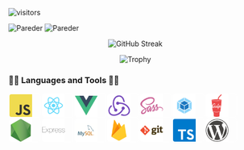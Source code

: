 ![visitors](https://visitor-badge.glitch.me/badge?page_id=pareder.pareder)

<div>
    <img align="center" valign="top" src="https://github-readme-stats.vercel.app/api?username=pareder&show_icons=true&include_all_commits=true&count_private=true&theme=react" alt="Pareder" />
    <img align="center" valign="top" src="https://github-readme-stats.vercel.app/api/top-langs/?username=pareder&layout=compact&theme=react" alt="Pareder" />
</div>

<p align="center">
    <img src="http://github-readme-streak-stats.herokuapp.com?user=pareder&theme=react&hide_border=true" alt="GitHub Streak"/>
</p>

<p align="center">
    <img src="https://github-profile-trophy.vercel.app/?username=pareder&theme=nord&column=5&margin-w=15&title=Commit,PullRequest,Repositories,Followers,Issues" alt="Trophy"/>
</p>

### 🔧🔨 Languages and Tools 🔧🔨

<img style="margin: 1px; padding-right:1rem; border:1px solid #fff; border-radius:5px;" align="left" alt="JavaScript" width="45px" src="https://raw.githubusercontent.com/github/explore/80688e429a7d4ef2fca1e82350fe8e3517d3494d/topics/javascript/javascript.png" />

<img style="margin: 1px; padding-right:1rem; border:1px solid #fff; border-radius:5px;"  align="left" alt="React" width="45px" src="https://raw.githubusercontent.com/github/explore/80688e429a7d4ef2fca1e82350fe8e3517d3494d/topics/react/react.png" />

<img style="margin: 1px; padding-right:1rem; border:1px solid #fff; border-radius:5px;"  align="left" alt="Vue.js" width="45px" src="https://raw.githubusercontent.com/github/explore/80688e429a7d4ef2fca1e82350fe8e3517d3494d/topics/vue/vue.png" />

<img style="margin: 1px; padding-right:1rem; border:1px solid #fff; border-radius:5px;"  align="left" alt="Redux" width="45px" src="https://raw.githubusercontent.com/github/explore/80688e429a7d4ef2fca1e82350fe8e3517d3494d/topics/redux/redux.png" />

<img style="margin: 1px; padding-right:1rem; border:1px solid #fff; border-radius:5px;" align="left" alt="SASS" width="45px" src="https://raw.githubusercontent.com/github/explore/80688e429a7d4ef2fca1e82350fe8e3517d3494d/topics/sass/sass.png" />

<img style="margin: 1px; padding-right:1rem; border:1px solid #fff; border-radius:5px;"  align="left" alt="Webpack" width="45px" src="https://raw.githubusercontent.com/github/explore/80688e429a7d4ef2fca1e82350fe8e3517d3494d/topics/webpack/webpack.png" />

<img style="margin: 1px; padding-right:1rem; border:1px solid #fff; border-radius:5px;"  align="left" alt="Gulp" width="45px" src="https://raw.githubusercontent.com/github/explore/80688e429a7d4ef2fca1e82350fe8e3517d3494d/topics/gulp/gulp.png" />

<img style="margin: 1px; padding-right:1rem; border:1px solid #fff; border-radius:5px;"  align="left" alt="NodeJS" width="45px" src="https://raw.githubusercontent.com/github/explore/80688e429a7d4ef2fca1e82350fe8e3517d3494d/topics/nodejs/nodejs.png" />

<img style="margin: 1px; padding-right:1rem; border:1px solid #fff; border-radius:5px;"  align="left" alt="ExpressJS" width="45px" src="https://raw.githubusercontent.com/github/explore/80688e429a7d4ef2fca1e82350fe8e3517d3494d/topics/express/express.png" />

<img style="margin: 1px; padding-right:1rem; border:1px solid #fff; border-radius:5px;" align="left" alt="MySQL" width="45px" src="https://raw.githubusercontent.com/github/explore/80688e429a7d4ef2fca1e82350fe8e3517d3494d/topics/mysql/mysql.png" />

<img style="margin: 1px; padding-right:1rem; border:1px solid #fff; border-radius:5px;" align="left" alt="Firebase" width="45px" src="https://raw.githubusercontent.com/github/explore/80688e429a7d4ef2fca1e82350fe8e3517d3494d/topics/firebase/firebase.png" />

<img style="margin: 1px; padding-right:1rem; border:1px solid #fff; border-radius:5px;" align="left" alt="GIT" width="45px" src="https://raw.githubusercontent.com/github/explore/80688e429a7d4ef2fca1e82350fe8e3517d3494d/topics/git/git.png" />

<img style="margin: 1px; padding-right:1rem; border:1px solid #fff; border-radius:5px;" align="left" alt="TypeScript" width="45px" src="https://raw.githubusercontent.com/github/explore/80688e429a7d4ef2fca1e82350fe8e3517d3494d/topics/typescript/typescript.png" />

<img style="margin: 1px; padding-right:1rem; border:1px solid #fff; border-radius:5px;" align="left" alt="WordPress" width="45px" src="https://raw.githubusercontent.com/github/explore/80688e429a7d4ef2fca1e82350fe8e3517d3494d/topics/wordpress/wordpress.png" />

